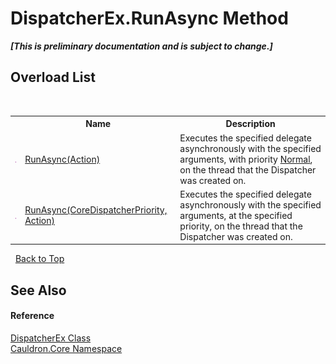 # DispatcherEx.RunAsync Method 
 _**\[This is preliminary documentation and is subject to change.\]**_


## Overload List
&nbsp;<table><tr><th></th><th>Name</th><th>Description</th></tr><tr><td>![Public method](media/pubmethod.gif "Public method")</td><td><a href="M_Cauldron_Core_DispatcherEx_RunAsync">RunAsync(Action)</a></td><td>
Executes the specified delegate asynchronously with the specified arguments, with priority <a href="T_Windows_UI_Core_CoreDispatcherPriority">Normal</a>, on the thread that the Dispatcher was created on.</td></tr><tr><td>![Public method](media/pubmethod.gif "Public method")</td><td><a href="M_Cauldron_Core_DispatcherEx_RunAsync_1">RunAsync(CoreDispatcherPriority, Action)</a></td><td>
Executes the specified delegate asynchronously with the specified arguments, at the specified priority, on the thread that the Dispatcher was created on.</td></tr></table>&nbsp;
<a href="#dispatcherex.runasync-method">Back to Top</a>

## See Also


#### Reference
<a href="T_Cauldron_Core_DispatcherEx">DispatcherEx Class</a><br /><a href="N_Cauldron_Core">Cauldron.Core Namespace</a><br />